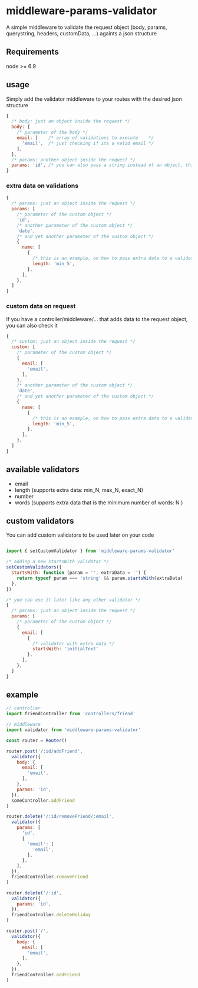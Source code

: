 # middleware-params-validator

A simple middleware to validate the request object (body, params, querystring, headers, customData, ...) againts a json structure

## Requirements

node >= 6.9

## usage

Simply add the validator middleware to your routes with the desired json structure

```js
{
  /* body: just an object inside the request */
  body: {
    /* parameter of the body */
    email: [    /* array of validations to execute    */
      'email',  /* just checking if its a valid email */
    ],
  },
  /* params: another object inside the request */
  params: 'id', /* you can also pass a string instead of an object, this means that it will only check if the parameter exists */
}
```

### extra data on validations

```js
{
  /* params: just an object inside the request */
  params: [
    /* parameter of the custom object */
    'id',
    /* another parameter of the custom object */
    'date',
    /* and yet another parameter of the custom object */
    {
      name: [
        {
          /* this is an example, on how to pass extra data to a validator */
          length: 'min_5',
        },
      ],
    },
  ]
}
```

### custom data on request

If you have a controller/middleware/... that adds data to the request object, you can also check it

```js
{
  /* custom: just an object inside the request */
  custom: [
    /* parameter of the custom object */
    {
      email: [
        'email',
      ],
    },
    /* another parameter of the custom object */
    'date',
    /* and yet another parameter of the custom object */
    {
      name: [
        {
          /* this is an example, on how to pass extra data to a validator */
          length: 'min_5',
        },
      ],
    },
  ]
}
```

## available validators

- email
- length (supports extra data: min_N, max_N, exact_N)
- number
- words (supports extra data that is the minimum number of words: N )

## custom validators

You can add custom validators to be used later on your code

```js

import { setCustomValidator } from 'middleware-params-validator'

/* adding a new startsWith validator */
setCustomValidators({
  startsWith: function (param = '', extraData = '') {
    return typeof param === 'string' && param.startsWith(extraData)
  },
})

/* you can use it later like any other validator */
{
  /* params: just an object inside the request */
  params: [
    /* parameter of the custom object */
    {
      email: [
        {
          /* validator with extra data */
          startsWith: 'initialText'
        },
      ],
    },
  ]
}
```


## example

```js
// controller
import friendController from 'controllers/friend'

// middleware
import validator from 'middleware-params-validator'

const router = Router()

router.post('/:id/addFriend',
  validator({
    body: {
      email: [
        'email',
      ],
    },
    params: 'id',
  }),
  someController.addFriend
)

router.delete('/:id/removeFriend/:email',
  validator({
    params: [
      'id',
      {
        'email': [
          'email',
        ],
      },
    ],
  }),
  friendController.removeFriend
)

router.delete('/:id',
  validator({
    params: 'id',
  }),
  friendController.deleteHoliday
)

router.post('/',
  validator({
    body: {
      email: [
        'email',
      ],
    },
  }),
  friendController.addFriend
)

```
